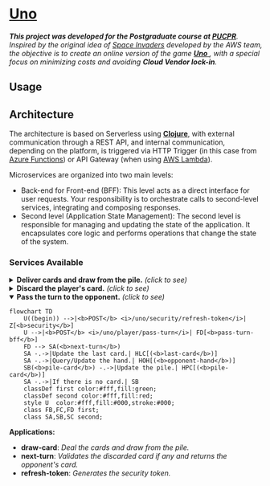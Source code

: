 # [Uno](https://en.wikipedia.org/wiki/Uno_(card_game))

_**This project was developed for the Postgraduate course at [PUCPR](https://www.pucpr.br)**. Inspired by the original idea of ​​[Space Invaders](https://jay-ithiel.github.io/space_invaders) developed by the AWS team, the objective is to create an online version of the game [**Uno** ](https://en.wikipedia.org/wiki/Uno_(card_game)), with a special focus on minimizing costs and avoiding **Cloud Vendor lock-in**._

## Usage

## Architecture

The architecture is based on Serverless using [**Clojure**](https://clojure.org), with external communication through a REST API, and internal communication, depending on the platform, is triggered via HTTP Trigger (in this case from [Azure Functions](https://azure.microsoft.com/en-us/products/functions)) or API Gateway (when using [AWS Lambda](https://aws.amazon.com/pt/pm/lambda)).

Microservices are organized into two main levels:

- Back-end for Front-end (BFF):
This level acts as a direct interface for user requests. Your responsibility is to orchestrate calls to second-level services, integrating and composing responses.
- Second level (Application State Management):
The second level is responsible for managing and updating the state of the application. It encapsulates core logic and performs operations that change the state of the system.

### Services Available

<details>
  <summary><b>Deliver cards and draw from the pile.</b> <i>(click to see)</i></summary>

```mermaid
flowchart TD
    U((begin))
    U -->|<b>POST</b> <i>/uno/security/refresh-token</i>| Z[<b>security</b>]
    U -->|<b>POST</b> <i>/uno/player/draw-card</i>| FC[<b>draw-card-bff</b>]
    FC -->|Returns the player's cards and last card.| SB(<b>pile-card</b>)
    SA(<b>next-turn</b>) -.->|Query/update the last card.| HLC[(<b>last-card</b>)]
    SA -.->|Update the hand.| HOH[(<b>opponent-hand</b>)]
    SB -.->|Query/Update the pile.| HPC[(<b>pile-card</b>)]
    SB -->|Update the hand.| SC
    SB -->|Update the hand.| SA
    SC(<b>player-hand</b>) -.->|Update the hand.| HPH[(<b>player-hand</b>)]
    classDef first color:#fff,fill:green;
    classDef second color:#fff,fill:red;
    style U  color:#fff,fill:#000,stroke:#000;
    class FC first;
    class SA,SB,SC second;
```

</details>

<details>
  <summary><b>Discard the player's card.</b> <i>(click to see)</i></summary>

```mermaid
flowchart TD
    U -->|<b>POST</b> <i>/uno/security/refresh-token</i>| Z[Serverless<br><b>security</b><br><i>Cloujure</i>]
    U((begin))
    U -->|<b>POST</b> <i>/uno/player/discard-card/:card</i>| FB[<b>discard-card-bff</b>]
    FB --> SC(<b>player-hand</b>)
    SA(<b>next-turn</b>) -.->|Validates the informed card and updates the last card.| HLC[(<b>last-card</b>)]
    SA -.->|Query/Update the hand.| HOH[(<b>opponent-hand</b>)]
    SB(<b>pile-card</b>)  -.->|Update the pile.| HPC[(<b>pile-card</b>)]
    SC -.->|Validates the informed card and updates the hand.| HPH[(<b>player-hand</b>)]
    SA -->|If there is no card.| SB
    SC -->|Check the opponent's move.| SA
    classDef first color:#fff,fill:green;
    classDef second color:#fff,fill:red;
    style U  color:#fff,fill:#000,stroke:#000;
    class FB,FC,FD first;
    class SA,SB,SC second;
```

</details>

<details open>
  <summary><b>Pass the turn to the opponent.</b> <i>(click to see)</i></summary>

```mermaid
flowchart TD
    U((begin)) -->|<b>POST</b> <i>/uno/security/refresh-token</i>| Z[<b>security</b>]
    U -->|<b>POST</b> <i>/uno/player/pass-turn</i>| FD[<b>pass-turn-bff</b>]
    FD --> SA(<b>next-turn</b>)
    SA -.->|Update the last card.| HLC[(<b>last-card</b>)]
    SA -.->|Query/Update the hand.| HOH[(<b>opponent-hand</b>)]
    SB(<b>pile-card</b>) -.->|Update the pile.| HPC[(<b>pile-card</b>)]
    SA -.->|If there is no card.| SB
    classDef first color:#fff,fill:green;
    classDef second color:#fff,fill:red;
    style U  color:#fff,fill:#000,stroke:#000;
    class FB,FC,FD first;
    class SA,SB,SC second;
```

</details>

**Applications:**
- **draw-card**: *Deal the cards and draw from the pile.*
- **next-turn**: *Validates the discarded card if any and returns the opponent's card.*
- **refresh-token**: *Generates the security token.*
